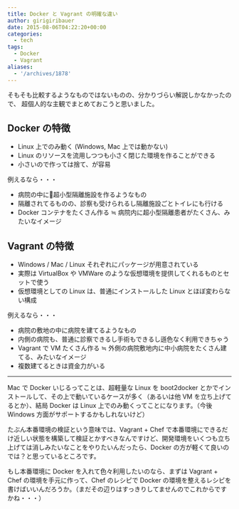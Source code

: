 ```yaml
---
title: Docker と Vagrant の明確な違い
author: girigiribauer
date: 2015-08-06T04:22:20+00:00
categories:
  - tech
tags:
  - Docker
  - Vagrant
aliases:
  - '/archives/1878'
---
```

そもそも比較するようなものではないものの、分かりづらい解説しかなかったので、 超個人的な主観でまとめておこうと思いました。

## Docker の特徴

  * Linux 上でのみ動く (Windows, Mac 上では動かない)
  * Linux のリソースを流用しつつも小さく閉じた環境を作ることができる
  * 小さいので作っては捨て、が容易

例えるなら・・・

  * 病院の中に超小型隔離施設を作るようなもの
  * 隔離されてるものの、診察も受けられるし隔離施設ごとトイレにも行ける
  * Docker コンテナをたくさん作る ≒ 病院内に超小型隔離患者がたくさん、みたいなイメージ

## Vagrant の特徴

  * Windows / Mac / Linux それぞれにパッケージが用意されている
  * 実際は VirtualBox や VMWare のような仮想環境を提供してくれるものとセットで使う
  * 仮想環境としての Linux は、普通にインストールした Linux とほぼ変わらない構成

例えるなら・・・

  * 病院の敷地の中に病院を建てるようなもの
  * 内側の病院も、普通に診察できるし手術もできるし遜色なく利用できちゃう
  * Vagrant で VM たくさん作る ≒ 外側の病院敷地内に中小病院をたくさん建てる、みたいなイメージ
  * 複数建てるときは資金力がいる

* * *

Mac で Docker いじるってことは、超軽量な Linux を boot2docker とかでインストールして、その上で動いているケースが多く（あるいは他 VM を立ち上げてるとか）、結局 Docker は Linux 上でのみ動くってことになります。（今後 Windows 方面がサポートするかもしれないけど）

たぶん本番環境の検証という意味では、Vagrant + Chef で本番環境にできるだけ近しい状態を構築して検証とかすべきなんですけど、開発環境をいくつも立ち上げては消しみたいなことをやりたいんだったら、Docker の方が軽くて良いのでは？と思っているところです。

もし本番環境に Docker を入れて色々利用したいのなら、まずは Vagrant + Chef の環境を手元に作って、Chef のレシピで Docker の環境を整えるレシピを書けばいいんだろうか。（まだその辺りはすっきりしてませんのでこれからですかね・・・）

